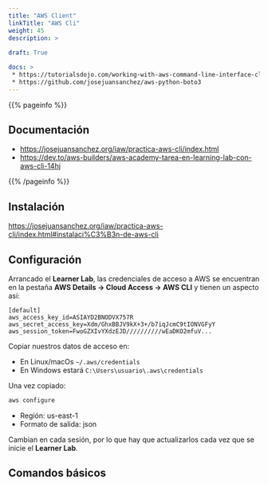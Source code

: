 ```yaml
---
title: "AWS Client"
linkTitle: "AWS Cli"
weight: 45
description: >
   
draft: True

docs: >
 * https://tutorialsdojo.com/working-with-aws-command-line-interface-cli/
 * https://github.com/josejuansanchez/aws-python-boto3
---
```


{{% pageinfo %}}
## Documentación
* https://josejuansanchez.org/iaw/practica-aws-cli/index.html
* https://dev.to/aws-builders/aws-academy-tarea-en-learning-lab-con-aws-cli-14hj

{{% /pageinfo %}}

## Instalación

https://josejuansanchez.org/iaw/practica-aws-cli/index.html#instalaci%C3%B3n-de-aws-cli

## Configuración
Arrancado el **Learner Lab**, las credenciales de acceso a AWS se encuentran en la pestaña **AWS Details -> Cloud Access -> AWS CLI** y tienen un aspecto así:
```
[default]
aws_access_key_id=ASIAYD2BNODVX757R
aws_secret_access_key=Xdm/GhxBBJV9kX+3+/b7iqJcmC9tIONVGFyY
aws_session_token=FwoGZXIvYXdzEJD//////////wEaDKO2mfuV...
```
Copiar nuestros datos de acceso en:
* En Linux/macOs `~/.aws/credentials`
* En Windows estará `C:\Users\usuario\.aws\credentials`

Una vez copiado:
```bash
aws configure
```
* Región: us-east-1
* Formato de salida: json

Cambian en cada sesión, por lo que hay que actualizarlos cada vez que se inicie el **Learner Lab**.

## Comandos básicos
